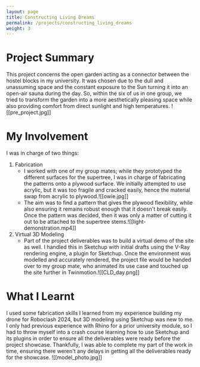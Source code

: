 ```yaml
---
layout: page
title: Constructing Living Dreams
permalink: /projects/constructing_living_dreams
weight: 3
---
```


# Project Summary
This project concerns the open garden acting as a connector between the hostel blocks in my university. It was chosen due to the dull and unassuming space and the constant exposure to the Sun turning it into an open-air sauna during the day. So, within the six of us in one group, we tried to transform the garden into a more aesthetically pleasing space while also providing comfort from direct sunlight and high temperatures.
![[pre_project.jpg]]

# My Involvement
I was in charge of two things:
1. Fabrication
	-  I worked with one of my group mates; while they prototyped the different surfaces for the supertree, I was in charge of fabricating the patterns onto a plywood surface. We initially attempted to use acrylic, but it was too fragile and cracked easily, hence the material swap from acrylic to plywood.![[owie.jpg]]
	-  The aim was to find a pattern that gives the plywood flexibility, while also ensuring it remains robust enough that it doesn't break easily. Once the pattern was decided, then it was only a matter of cutting it out to be attached to the supertree stems.![[light-demonstration.mp4]]
2.  Virtual 3D Modeling
	-  Part of the project deliverables was to build a virtual demo of the site as well. I handled this in Sketchup with initial drafts using the V-Ray rendering engine, a plugin for Sketchup. Once the environment was modelled and accurately rendered, the project file would be handed over to my group mate, who animated its use case and touched up the site further in Twinmotion.![[CLD_day.png]]

# What I Learnt
I used some fabrication skills I learned from my experience building my drone for Roboclash 2024, but 3D modeling using Sketchup was new to me. I only had previous experience with Rhino for a prior university module, so I had to throw myself into a crash course learning how to use Sketchup and its plugins in order to ensure all the deliverables were ready before the project showcase. Thankfully, I was able to complete my part of the work in time, ensuring there weren't any delays in getting all the deliverables ready for the showcase.
![[model_photo.jpg]]
